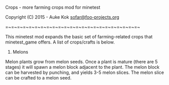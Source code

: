 
Crops - more farming crops mod for minetest

Copyright (C) 2015 - Auke Kok <sofar@foo-projects.org>

=~=~=~=~=~=~=~=~=~=~=~=~=~=~=~=~=~=~=~=~=~=~=~

This minetest mod expands the basic set of farming-related
crops that minetest_game offers. A list of crops/crafts is
below.

1. Melons

Melon plants grow from melon seeds. Once a plant is mature (there
are 5 stages) it will spawn a melon block adjacent to the plant.
The melon block can be harvested by punching, and yields 3-5
melon slices. The melon slice can be crafted to a melon seed.
